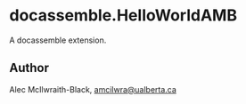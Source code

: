 # docassemble.HelloWorldAMB

A docassemble extension.

## Author

Alec McIlwraith-Black, amcilwra@ualberta.ca

